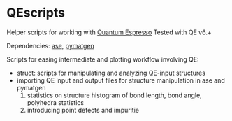 # QEscripts
Helper scripts for working with [Quantum Espresso](https://www.quantum-espresso.org/)
Tested with QE v6.+

Dependencies: [ase](https://wiki.fysik.dtu.dk/ase/index.html]), [pymatgen](https://pymatgen.org/)

Scripts for easing intermediate and plotting workflow involving QE:
 - struct: scripts for manipulating and analyzing QE-input structures
 - importing QE input and output files for structure manipulation in ase and pymatgen
    1) statistics on structure
        histogram of bond length, bond angle, polyhedra statistics
    2) introducing point defects and impuritie
